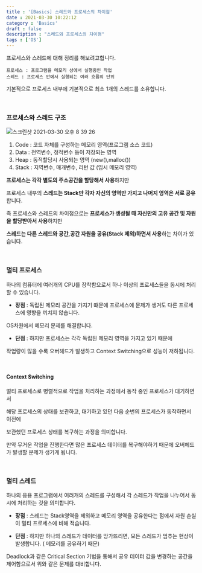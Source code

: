 ```yaml
---
title : '[Basics] 스레드와 프로세스의 차이점'
date : 2021-03-30 10:22:12
category : 'Basics'
draft : false
description : "스레드와 프로세스의 차이점"
tags : ['OS']
---
```


프로세스와 스레드에 대해 정리를 해보려고합니다.

    프로세스 : 프로그램을 메모리 상에서 실행중인 작업
    스레드 : 프로세스 안에서 실행되는 여러 흐름의 단위

기본적으로 프로세스 내부에 기본적으로 최소 1개의 스레드를 소유합니다.

<br/>

### 프로세스와 스레드 구조
  
![스크린샷 2021-03-30 오후 8 39 26](https://user-images.githubusercontent.com/57346393/112982989-164af600-9198-11eb-9bee-6a217a98fab0.png)

1. Code : 코드 자체를 구성하는 메모리 영역(프로그램 소스 코드)
2. Data : 전역변수, 정적변수 등이 저장되는 영역
3. Heap : 동적할당시 사용되는 영역 (new(),malloc())
4. Stack : 지역변수, 매개변수, 리턴 값 (임시 메모리 영역)

**프로세스는 각각 별도의 주소공간을 할당해서 사용**하지만

프로세스 내부의 **스레드는 Stack만 각자 자신의 영역만 가지고 나머지 영역은 서로 공유**합니다.

즉 프로세스와 스레드의 차이점으로는 **프로세스가 생성될 때 자신만의 고유 공간 및 자원을 할당받아서 사용**하지만

**스레드는 다른 스레드와 공간,공간 자원을 공유(Stack 제외)하면서 사용**하는 차이가 있습니다.


<br/>

### 멀티 프로세스

하나의 컴퓨터에 여러개의 CPU를 장착함으로서 하나 이상의 프로세스들을 동시에 처리할 수 있습니다.

* **장점** : 독립된 메모리 공간을 가지기 떄문에 프로세스에 문제가 생겨도 다른 프로세스에 영향을 끼치지 않습니다. 

OS차원에서 메모리 문제를 해결합니다.

* **단점** : 하지만 프로세스는 각각 독립된 메모리 영역을 가지고 있기 때문에

작업량이 많을 수록 오버헤드가 발생하고 Context Switching으로 성능이 저하됩니다.

<br/>

#### Context Switching

멀티 프로세스로 병렬적으로 작업을 처리하는 과정에서 동작 중인 프로세스가 대기하면서

해당 프로세스의 상태를 보관하고, 대기하고 있던 다음 순번의 프로세스가 동작하면서 이전에 

보관했던 프로세스 상태를 복구하는 과정을 의미합니다.

만약 무거운 작업을 진행한다면 많은 프로세스 데이터를 복구해야하기 때문에 오버헤드가 발생할 문제가 생기게 됩니다.

<br/>

### 멀티 스레드

하나의 응용 프로그램에서 여러개의 스레드를 구성해서 각 스레드가 작업을 나누어서 동시에 처리하는 것을 의미합니다.

* **장점** : 스레드는 Stack영역을 제외하고 메모리 영역을 공유한다는 점에서 자원 손실이 멀티 프로세스에 비해 적습니다.

* **단점** : 하지만 하나의 스레드가 데이터를 망가뜨리면, 모든 스레드가 멈추는 현상이 발생합니다. ( 메모리를 공유하기 때문)

Deadlock과 같은 Critical Section 기법을 통해서 공유 데이터 값을 변경하는 공간을 제어함으로서 위와 같은 문제를 대비합니다.
